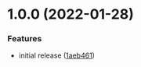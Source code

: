 # 1.0.0 (2022-01-28)


### Features

* initial release ([1aeb461](https://github.com/augustinesaidimu/sessionizer/commit/1aeb461bc0f496c7a12e26f975123e80d95ec260))
